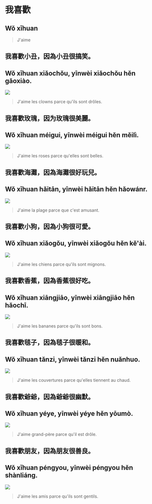 # 我喜歡
## Wǒ xǐhuan
> J'aime

## 我喜歡小丑，因為小丑很搞笑。
## Wǒ xǐhuan xiǎochǒu, yīnwèi xiǎochǒu hěn gǎoxiào.
![](../../static/images/j_aime/img_1.png)
> J'aime les clowns parce qu'ils sont drôles.

## 我喜歡玫瑰，因为玫瑰很美麗。
## Wǒ xǐhuan méigui, yīnwèi méigui hěn měilì.
![](../../static/images/j_aime/img_2.png)
> J'aime les roses parce qu'elles sont belles.

## 我喜歡海灘，因為海灘很好玩兒。
## Wǒ xǐhuan hǎitān, yīnwèi hǎitān hěn hǎowánr.
![](../../static/images/j_aime/img_3.png)
> J'aime la plage parce que c'est amusant.

## 我喜歡小狗，因為小狗很可愛。
## Wǒ xǐhuan xiǎogǒu, yīnwèi xiǎogǒu hěn kě'ài.
![](../../static/images/j_aime/img_4.png)
> J'aime les chiens parce qu'ils sont mignons.

## 我喜歡香蕉，因為香蕉很好吃。
## Wǒ xǐhuan xiāngjiāo, yīnwèi xiāngjiāo hěn hǎochī.
![](../../static/images/j_aime/img_5.png)
> J'aime les bananes parce qu'ils sont bons.

## 我喜歡毯子，因為毯子很暖和。
## Wǒ xǐhuan tǎnzi, yīnwèi tǎnzi hěn nuǎnhuo.
![](../../static/images/j_aime/img_6.png)
> J'aime les couvertures parce qu'elles tiennent au chaud.

## 我喜歡爺爺，因為爺爺很幽默。
## Wǒ xǐhuan yéye, yīnwèi yéye hěn yōumò.
![](../../static/images/j_aime/img_7.png)
> J'aime grand-père parce qu'il est drôle.

## 我喜歡朋友，因為朋友很善良。
## Wǒ xǐhuan péngyou, yīnwèi péngyou hěn shànliáng.
![](../../static/images/j_aime/img_8.png)
> J'aime les amis parce qu'ils sont gentils.